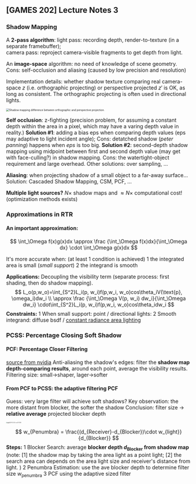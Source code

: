 ## [GAMES 202] Lecture Notes 3

### Shadow Mapping

A **2-pass algorithm**: 
light pass: recording depth, render-to-texture (in a separate framebuffer);  
camera pass: reproject camera-visible fragments to get depth from light.

An **image-space** algorithm: no need of knowledge of scene geometry.
Cons: self-occlusion and aliasing (caused by low precision and resolution)

Implementation details: whether shadow texture comparing real camera-space $z$ (i.e. orthographic projecting) or perspective projected $z'$ is OK, as long as consistent. The orthographic projecting is often used in directional lights.

<img src="https://learnopengl.com/img/advanced-lighting/shadow_mapping_projection.png" alt="Shadow mapping difference between orthographic and perspective projection." style="zoom:50%;" />

**Self occlusion**: z-fighting (precision problem, for assuming a constant depth within the area in a pixel, which may have a varing depth value in reality.)
**Solution #1**: adding a bias $\text{eps}$ when comparing depth values ($\text{eps}$ may adaptive to light incident angle); Cons: detatched shadow (*peter panning*) happens when $eps$ is too big.
**Solution #2**: second-depth shadow mapping using midpoint between first and second depth value (may get with face-culling?) in shadow mapping. Cons: the watertight-object requirement and large overhead.
Other solutions: over sampling,  ...

**Aliasing**: when projecting shadow of a small object to a far-away surface...
Solution: Cascaded Shadow Mapping, CSM, PCF, ...

**Multiple light sources?** $N \times$ shadow maps and $\approx N \times$ computational cost! (optimization methods exists)

### Approximations in RTR

#### **An important approximation**:

$$
\int_\Omega f(x)g(x)dx \approx \frac {\int_\Omega f(x)dx}{\int_\Omega dx} \cdot \int_\Omega g(x)dx
$$

It's more accurate when: (at least 1 condition is achieved)
1 the integrated area is small (*small support*)
2 the integrand is smooth

**Applications:**
Decoupling the visibility term (separate process: first shading, then do shadow mapping).
$$
L_o(p,w_o)=\int_{S^2}L_i(p, w_i)f(p,w_i, w_o)cos\theta_iV(\text{p}, \omega_i)dw_i \\
\approx \frac {\int_\Omega V(p, w_i) dw_i}{\int_\Omega dw_i} \cdot\int_{S^2}L_i(p, w_i)f(p,w_i, w_o)cos\theta_idw_i
$$
**Constraints:**
1 When small support: point / directional lights:
2 Smooth integrand: diffuse bsdf / <u>constant radiance area lighting</u>

### PCSS: Percentage Closing Soft Shadow

#### PCF: Percentage Closer Filtering

[source from nvidia](http://download.nvidia.com/developer/presentations/2005/SIGGRAPH/Percentage_Closer_Soft_Shadows.pdf)
Anti-aliasing the shadow's edges: filter the **shadow map depth-comparing results**, around each point, average the visibility results.
Filtering size: small->shaper, lager->softer

#### From PCF to PCSS: the adaptive filtering PCF

Guess: very large filter will achieve soft shadows?
Key observation: the more distant from blocker, the softer the shadow
Conclusion: filter size -> **relative average** projected blocker depth

<img src="https://cutesail.com/wp-content/uploads/2021/03/pcss.png" alt="截屏2021-03-24 下午11.57.36" style="zoom: 20%;" />

$$
w_{Penumbra} = \frac{(d_{Receiver}-d_{Blocker})\cdot w_{light}}{d_{Blocker}}
$$
**Steps:**
1 Blocker Search: average **blocker depth $d_\text{Blocker}$ from shadow map** (note: [1] the shadow map by taking the area light as a point light; [2] the search area can depends on the area light size and receiver's distance from light. )
2 Penumbra Estimation: use the ave blocker depth to determine filter size $w_\text{penumbra}$
3 PCF using the adaptive sized filter

